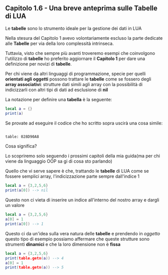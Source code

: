 ## Capitolo 1.6 - Una breve anteprima sulle Tabelle di LUA

Le **tabelle** sono lo strumento ideale per la gestione dei dati in LUA

Nella stesura del Capitolo 1 avevo volontariamente escluso la parte dedicate alle **Tabelle** per via della loro complessità intrinseca.

Tuttavia, visto che sempre più avanti troveremo esempi che coinvolgono l'utilizzo di **tabelle** ho preferito aggiornare il **Capitolo 1** per dare una definizione per novizi di **tabelle**.

Per chi viene da altri linguaggi di programmazione, specie per quelli **orientati agli oggetti** possono trattare le **tabelle** come se fossero degli **array associativi**: strutture dati simili agli array con la possibilità di indicizzarli con altri tipi di dati ad esclusione di **nil**

La notazione per definire una **tabella** è la seguente:

```lua
local a = {}
print(a)

```

Se provate ad eseguire il codice che ho scritto sopra uscirà una cosa simile:

```bash

table: 028D90A8

```

Cosa significa?

Lo scopriremo solo seguendo i prossimi capitoli della mia guida(ma per chi viene da linguaggio OOP sa gi di cosa sto parlando)

Quello che vi serve sapere è che, trattando le **tabelle** di LUA come se fossere semplici array, l'indicizzazione parte sempre dall'indice 1

```lua
local a = {3,2,5,6}
print(a[0]) --> nil
```
Questo non ci vieta di inserire un indice all'interno del nostro array e dargli un valore


```lua
local a = {3,2,5,6}
a[0] = 1
print(a[0]) --> 1
```
Questo ci da un'idea sulla vera natura delle **tabelle** e prendendo in *oggetto* questo tipo di esempio possiamo affermare che queste strutture sono strumenti **dinamici** e che la loro dimensione non è **fissa**

```lua
local a = {3,2,5,6}
print(table.getn(a)) --> 4
a[0] = 1
print(table.getn(a)) --> 5
```